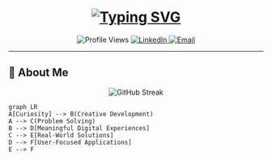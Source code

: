 <h1 align="center">
  <a href="https://git.io/typing-svg">
    <img src="https://readme-typing-svg.demolab.com?font=Fira+Code&weight=600&size=30&pause=1000&color=22D3EE&center=true&vCenter=true&width=500&lines=Hi+%F0%9F%91%8B%2C+I'm+Ghaith+Khalfallah;Full-Stack+Developer;Problem+Solver;Tech+Enthusiast" alt="Typing SVG">
  </a>
</h1>

<div align="center">
  <img src="https://komarev.com/ghpvc/?username=Ghaithkhal27&label=Profile+Views&color=0e75b6&style=flat" alt="Profile Views">
  <a href="https://linkedin.com/in/ghaith-khalfallah">
    <img src="https://img.shields.io/badge/-Connect-blue?style=flat&logo=Linkedin&logoColor=white" alt="LinkedIn">
  </a>
  <a href="mailto:ghaithkhalfallah18@gmail.com">
    <img src="https://img.shields.io/badge/-Email-red?style=flat&logo=Gmail&logoColor=white" alt="Email">
  </a>
</div>

---

## 🌟 About Me

<div align="center">
  <img src="https://github-readme-streak-stats.herokuapp.com/?user=Ghaithkhal27&theme=radical" alt="GitHub Streak">
</div>

```mermaid
graph LR
A[Curiosity] --> B(Creative Development)
A --> C(Problem Solving)
B --> D[Meaningful Digital Experiences]
C --> E[Real-World Solutions]
D --> F[User-Focused Applications]
E --> F

